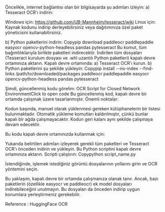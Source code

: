 Öncelikle, internet bağlantısı olan bir bilgisayarda şu adımları izleyin: a) Tesseract OCR'ı indirin:

Windows için: https://github.com/UB-Mannheim/tesseract/wiki Linux için: Kaynak kodunu indirip derleyebilirsiniz veya dağıtımınıza özel paket yöneticisini kullanabilirsiniz.

b) Python paketlerini indirin: Copypip download paddleocr paddlepaddle easyocr opencv-python-headless pandas pytesseract Bu komut, tüm bağımlılıklarıyla birlikte paketleri indirecektir. İndirilen tüm dosyaları (Tesseract kurulum dosyası ve .whl uzantılı Python paketleri) kapalı devre ortamınıza aktarın. Kapalı devre ortamında: a) Tesseract OCR'ı kurun. b) Python paketlerini şu şekilde yükleyin: Copypip install --no-index --find-links /path/to/downloaded/packages paddleocr paddlepaddle easyocr opencv-python-headless pandas pytesseract

Şimdi, güncellenmiş kodu görelim: OCR Script for Closed Network EnvironmentClick to open code Bu güncellenmiş kod, kapalı devre bir ortamda çalışmak üzere tasarlanmıştır. Önemli noktalar:

Kodun başında, manuel olarak yüklenmesi gereken kütüphanelerin bir listesi bulunmaktadır. Otomatik yükleme komutları kaldırılmıştır, çünkü bunlar kapalı bir ağda çalışmayacaktır. Kodun geri kalanı aynı şekilde çalışmaya devam edecektir.

Bu kodu kapalı devre ortamınızda kullanmak için:

Yukarıda belirtilen adımları izleyerek gerekli tüm paketleri ve Tesseract OCR'ı önceden indirin ve yükleyin. Bu Python scriptini kapalı devre ortamınıza aktarın. Scripti çalıştırın: Copypython script_name.py

İstendiğinde, işlemek istediğiniz görüntü dosyalarının yollarını girin ve OCR yöntemini seçin.

Bu yaklaşım, kapalı devre bir ortamda çalışmanıza olanak tanır. Ancak, bazı paketlerin (özellikle easyocr ve paddleocr) ek model dosyaları indirebileceğini unutmayın. Bu dosyaları da önceden indirip uygun konumlara yerleştirmeniz gerekebilir.

Reference : HuggingFace OCR
